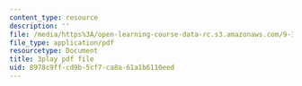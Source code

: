 ```yaml
---
content_type: resource
description: ''
file: /media/https%3A/open-learning-course-data-rc.s3.amazonaws.com/9-14-brain-structure-and-its-origins-spring-2014/8978c9ffcd9b5cf7ca8a61a1b6110eed_555121.pdf
file_type: application/pdf
resourcetype: Document
title: 3play pdf file
uid: 8978c9ff-cd9b-5cf7-ca8a-61a1b6110eed
---
```

